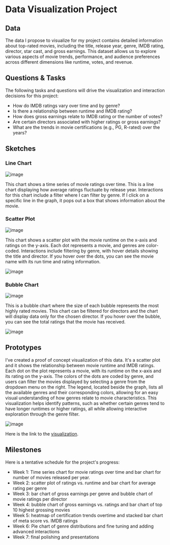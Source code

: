 # Data Visualization Project

## Data

The data I propose to visualize for my project contains detailed information about top-rated movies, including the title, release year, genre, IMDB rating, director, star cast, and gross earnings. This dataset allows us to explore various aspects of movie trends, performance, and audience preferences across different dimensions like runtime, votes, and revenue.

## Questions & Tasks

The following tasks and questions will drive the visualization and interaction decisions for this project:

* How do IMDB ratings vary over time and by genre?
* Is there a relationship between runtime and IMDB rating?
* How does gross earnings relate to IMDB rating or the number of votes?
* Are certain directors associated with higher ratings or gross earnings?
* What are the trends in movie certifications (e.g., PG, R-rated) over the years?
  
## Sketches

### Line Chart
![image](https://github.com/user-attachments/assets/26ada15e-7058-4f75-844d-37409fd2c715)

This chart shows a time series of movie ratings over time. This is a line chart displaying how average ratings fluctuate by release year. Interactions for this chart include a filter where I can filter by genre. If I click on a specific line in the graph, it pops out a box that shows information about the movie. 

### Scatter Plot
![image](https://github.com/user-attachments/assets/3cb95b2f-002a-46e8-9694-72f5e53e011a)

This chart shows a scatter plot with the movie runtime on the x-axis and ratings on the y-axis. Each dot represents a movie, and genres are color-coded. Interactions include filtering by genre, with hover details showing the title and director. If you hover over the dots, you can see the movie name with its run time and rating information.

![image](https://github.com/user-attachments/assets/74b1715c-21a7-404b-b984-409db3c24891)

### Bubble Chart
![image](https://github.com/user-attachments/assets/ba22d872-3c31-4e1a-bab8-f9ea8fa45fe2)

This is a bubble chart where the size of each bubble represents the most highly rated movies. This chart can be filtered for directors and the chart will display data only for the chosen director. If you hover over the bubble, you can see the total ratings that the movie has received.

![image](https://github.com/user-attachments/assets/7d3f4b21-2797-4714-9c0e-f5606201b056)


## Prototypes

I’ve created a proof of concept visualization of this data. It's a scatter plot and it shows the relationship between movie runtime and IMDB ratings. Each dot on the plot represents a movie, with its runtime on the x-axis and its rating on the y-axis. The colors of the dots are coded by genre, and users can filter the movies displayed by selecting a genre from the dropdown menu on the right. The legend, located beside the graph, lists all the available genres and their corresponding colors, allowing for an easy visual understanding of how genres relate to movie characteristics. This visualization helps identify patterns, such as whether certain genres tend to have longer runtimes or higher ratings, all while allowing interactive exploration through the genre filter.

![image](https://github.com/user-attachments/assets/9f82198b-d7f2-4da5-8b78-613e5cf15624)

Here is the link to the [visualization](https://vizhub.com/rkhan570/429e8e8914e1420590ba25713a5a95bc?mode=embed).

## Milestones

Here is a tentative schedule for the project's progress:
* Week 1: Time series chart for movie ratings over time and bar chart for number of movies released per year.
* Week 2: scatter plot of ratings vs. runtime and bar chart for average rating per genre
* Week 3: bar chart of gross earnings per genre and bubble chart of movie ratings per director
* Week 4: bubble chart of gross earnings vs. ratings and bar chart of top 10 highest grossing movies
* Week 5: heatmap of certification trends overtime and stacked bar chart of meta score vs. IMDB ratings
* Week 6: Pie chart of genre distributions and fine tuning and adding advanced interactions
* Week 7: final polishing and presentations
